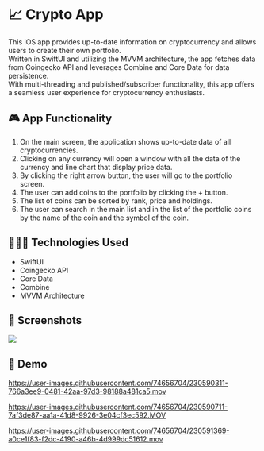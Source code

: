 # 📈 Crypto App
<p>
 This iOS app provides up-to-date information on cryptocurrency and allows users to create their own portfolio. <br>
 Written in SwiftUI and utilizing the MVVM architecture, the app fetches data from Coingecko API and leverages Combine and Core Data for data persistence. <br>
 With multi-threading and published/subscriber functionality, this app offers a seamless user experience for cryptocurrency enthusiasts.
 </br> 
</p>

## 🎮 App Functionality

1. On the main screen, the application shows up-to-date data of all cryptocurrencies.
2. Clicking on any currency will open a window with all the data of the currency and line chart that display price data.
3. By clicking the right arrow button, the user will go to the portfolio screen.
4. The user can add coins to the portfolio by clicking the + button.
5. The list of coins can be sorted by rank, price and holdings.
6. The user can search in the main list and in the list of the portfolio coins by the name of the coin and the symbol of the coin.

## 👩🏻‍💻 Technologies Used
- SwiftUI
- Coingecko API
- Core Data
- Combine
- MVVM Architecture

## 📸 Screenshots
<img src='https://www.linkpicture.com/q/Screenshot-2023-04-07-at-12.51.50_2.png' type='image'>

## 📱 Demo

https://user-images.githubusercontent.com/74656704/230590311-766a3ee9-0481-42aa-97d3-98188a481ca5.mov

https://user-images.githubusercontent.com/74656704/230590711-7af3de87-aa1a-41d8-9926-3e04cf3ec592.MOV

https://user-images.githubusercontent.com/74656704/230591369-a0ce1f83-f2dc-4190-a46b-4d999dc51612.mov



